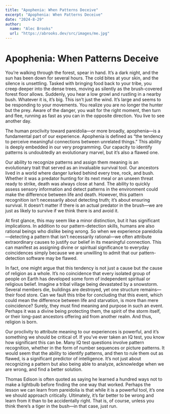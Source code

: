 ```yaml
---
title: "Apophenia: When Patterns Deceive"
excerpt: "Apophenia: When Patterns Deceive"
date: "2024-8-29"
author:
  name: "Alec Brooks"
  url: "https://abrooks.dev/src/images/me.jpg"
---
```

# Apophenia: When Patterns Deceive

You’re walking through the forest, spear in hand. It’s a dark night, and the sun has been down for several hours. The cold bites at your skin, and the silence is unsettling. Tasked with bringing food back to your tribe, you creep deeper into the dense trees, moving as silently as the brush-covered forest floor allows. Suddenly, you hear a low growl and rustling in a nearby bush. Whatever it is, it’s big. This isn’t just the wind. It’s large and seems to be responding to your movements. You realize you are no longer the hunter but the prey. Aware of the danger, you wait for the right moment, then turn and flee, running as fast as you can in the opposite direction. You live to see another day.

The human proclivity toward pareidolia—or more broadly, apophenia—is a fundamental part of our experience. Apophenia is defined as “the tendency to perceive meaningful connections between unrelated things.” This ability is deeply embedded in our very programming. Our capacity to identify patterns is undoubtedly an evolutionary marvel, but it’s also a flawed one.

Our ability to recognize patterns and assign them meaning is an evolutionary trait that served as an invaluable survival tool. Our ancestors lived in a world where danger lurked behind every tree, rock, and bush. Whether it was a predator hunting for its next meal or an unseen threat ready to strike, death was always close at hand. The ability to quickly assess sensory information and detect patterns in the environment could make the difference between life and death. However, this pattern recognition isn’t necessarily about detecting truth; it’s about ensuring survival. It doesn’t matter if there is an actual predator in the brush—we are just as likely to survive if we think there is and avoid it.

At first glance, this may seem like a minor distinction, but it has significant implications. In addition to our pattern-detection skills, humans are also rational beings who dislike being wrong. So when we experience pareidolia—detecting a pattern that isn’t necessarily rational—we often attribute extraordinary causes to justify our belief in its meaningful connection. This can manifest as assigning divine or spiritual significance to everyday coincidences simply because we are unwilling to admit that our pattern-detection software may be flawed.

In fact, one might argue that this tendency is not just a cause but *the* cause of religion as a whole. It’s no coincidence that every isolated group of people on Earth has developed some form of independent spiritual or religious belief. Imagine a tribal village being devastated by a snowstorm. Several members die, buildings are destroyed, yet one structure remains—their food store. Can we fault this tribe for concluding that this event, which could mean the difference between life and starvation, is more than mere coincidence? Surely, they must find meaning and purpose in such an event. Perhaps it was a divine being protecting them, the spirit of the storm itself, or their long-past ancestors offering aid from another realm. And thus, religion is born.

Our proclivity to attribute meaning to our experiences is powerful, and it’s something we should be critical of. If you’ve ever taken an IQ test, you know how significant this can be. Many IQ test questions involve pattern recognition, whether in the form of number sequences or picture patterns. It would seem that the ability to identify patterns, and then to rule them out as flawed, is a significant predictor of intelligence. It’s not just about recognizing a pattern but also being able to analyze, acknowledge when we are wrong, and find a better solution.

Thomas Edison is often quoted as saying he learned a hundred ways not to make a lightbulb before finding the one way that worked. Perhaps the lesson we can learn from pareidolia is that while it is a powerful tool, it’s one we should approach critically. Ultimately, it’s far better to be wrong and learn from it than to be accidentally right. That is, of course, unless you think there’s a tiger in the bush—in that case, just run.